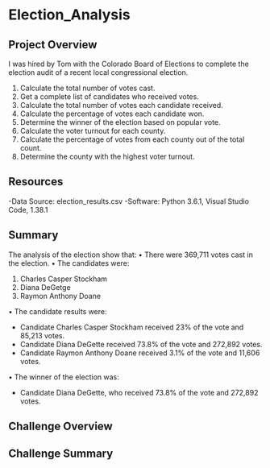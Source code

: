 # Election_Analysis

## Project Overview
I was hired by Tom with the Colorado Board of Elections to complete 	the election audit of a recent local congressional election.

1.	 Calculate the total number of votes cast.	
2.	 Get a complete list of candidates who received votes.
3.	 Calculate the total number of votes each candidate received.
4.	 Calculate the percentage of votes each candidate won.
5.	Determine the winner of the election based on popular vote.
6.	Calculate the voter turnout for each county.
7.	Calculate the percentage of votes from each county out of the total count.
8.	Determine the county with the highest voter turnout.

## Resources
-Data Source: election_results.csv
-Software: Python 3.6.1, Visual Studio Code, 1.38.1

## Summary

The analysis of the election show that:
•	There were 369,711 votes cast in the election.
•	The candidates were:
1.	Charles Casper Stockham
2.	Diana DeGetge
3.	Raymon Anthony Doane

•	The candidate results were:
-	Candidate Charles Casper Stockham received 23% of the vote and 85,213 votes.
-	Candidate Diana DeGette received 73.8% of the vote and 272,892 votes.
-	Candidate Raymon Anthony Doane received 3.1% of the vote and 11,606 votes.

•	The winner of the election was:
-	Candidate Diana DeGette, who received 73.8% of the vote and 272,892 votes.


## Challenge Overview

## Challenge Summary

